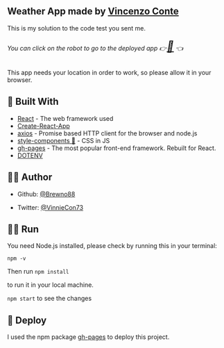 ## Weather App made by [Vincenzo Conte](https://github.com/Brewno88)

This is my solution to the code test you sent me.

###### You can click on the robot to go to the deployed app 👉<span style='font-size: 25px'>[🤖](https://chingu-solo.github.io/solo-koala-77/)</span> 👈

This app needs your location in order to work, so please allow it in your browser.

## 🧰 Built With

- [React](https://reactjs.org/) - The web framework used
- [Create-React-App](https://reactjs.org/docs/create-a-new-react-app.html)
- [axios](https://github.com/axios/axios) - Promise based HTTP client for the browser and node.js
- [style-components 💅](https://styled-components.com/) - CSS in JS
- [gh-pages](https://react-bootstrap.github.io/) - The most popular front-end framework. Rebuilt for React.
- [DOTENV](https://www.npmjs.com/package/dotenv)

## 🧝‍♂️ Author

- Github: [@Brewno88](https://github.com/Brewno88)

- Twitter: [@VinnieCon73](https://twitter.com/VincHeadZo)

## 🏃‍♂ Run

You need Node.js installed, please check by running this in your terminal:

`npm -v`

Then run
`npm install`

to run it in your local machine.

`npm start` to see the changes

## 🚀 Deploy

I used the npm package [gh-pages](https://www.npmjs.com/package/gh-pages) to deploy this project.
